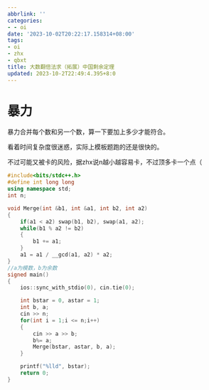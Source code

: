 ```yaml
---
abbrlink: ''
categories:
- - oi
date: '2023-10-02T20:22:17.158314+08:00'
tags:
- oi
- zhx
- qbxt
title: 大数翻倍法求（拓展）中国剩余定理
updated: 2023-10-2T22:49:4.395+8:0
---
```

# 暴力

暴力合并每个数和另一个数，算一下要加上多少才能符合。

看着时间复杂度很迷惑，实际上模板题跑的还是很快的。

不过可能又被卡的风险，据zhx说n越小越容易卡，不过顶多卡一个点（

```cpp
#include<bits/stdc++.h>
#define int long long
using namespace std;
int n;

void Merge(int &b1, int &a1, int b2, int a2)
{
	if(a1 < a2) swap(b1, b2), swap(a1, a2);
	while(b1 % a2 != b2)
	{
		b1 += a1;
	}
	a1 = a1 / __gcd(a1, a2) * a2;
}
//a为模数，b为余数 
signed main()
{
	ios::sync_with_stdio(0), cin.tie(0);

	int bstar = 0, astar = 1;
	int b, a;
	cin >> n;
	for(int i = 1;i <= n;i++)
	{
		cin >> a >> b;
		b%= a;
		Merge(bstar, astar, b, a);
	}

	printf("%lld", bstar);
	return 0;
}
```
